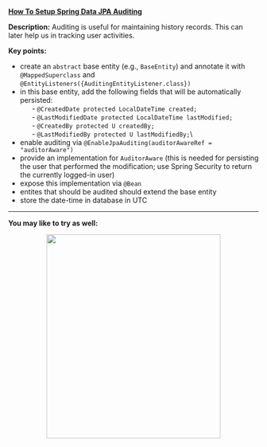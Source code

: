 **[How To Setup Spring Data JPA Auditing](https://github.com/AnghelLeonard/Hibernate-SpringBoot/tree/master/HibernateSpringBootAudit)**
 
**Description:** Auditing is useful for maintaining history records. This can later help us in tracking user activities. 
 
**Key points:**
- create an `abstract` base entity (e.g., `BaseEntity`) and annotate it with `@MappedSuperclass` and `@EntityListeners({AuditingEntityListener.class})`
- in this base entity, add the following fields that will be automatically persisted:\
     &nbsp;&nbsp;&nbsp;&nbsp;&nbsp;&nbsp;- `@CreatedDate protected LocalDateTime created;`\
     &nbsp;&nbsp;&nbsp;&nbsp;&nbsp;&nbsp;- `@LastModifiedDate protected LocalDateTime lastModified;`\
     &nbsp;&nbsp;&nbsp;&nbsp;&nbsp;&nbsp;- `@CreatedBy protected U createdBy;`\
     &nbsp;&nbsp;&nbsp;&nbsp;&nbsp;&nbsp;- `@LastModifiedBy protected U lastModifiedBy;`\
- enable auditing via `@EnableJpaAuditing(auditorAwareRef = "auditorAware")`
- provide an implementation for `AuditorAware` (this is needed for persisting the user that performed the modification; use Spring Security to return the currently logged-in user)
- expose this implementation via `@Bean`
- entites that should be audited should extend the base entity
- store the date-time in database in UTC
          
-------------------------------

**You may like to try as well:**
<a href="https://leanpub.com/java-persistence-performance-illustrated-guide"><p align="center"><img src="https://github.com/AnghelLeonard/Hibernate-SpringBoot/blob/master/Java%20Persistence%20Performance%20Illustrated%20Guide.jpg" height="410" width="350"/></p></a>


